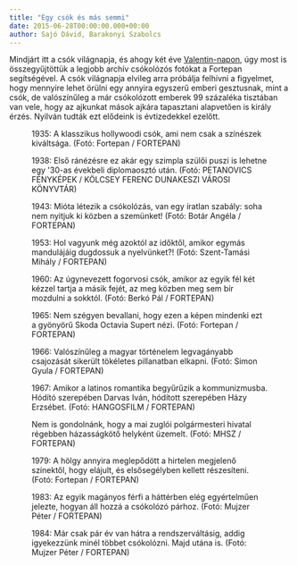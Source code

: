 ```yaml
---
title: "Egy csók és más semmi"
date: 2015-06-28T00:00:00.000+00:00
author: Sajó Dávid, Barakonyi Szabolcs
---
```


Mindjárt itt a csók világnapja, és ahogy két éve [Valentin-napon](http://index.hu/nagykep/2013/02/14/mekkora_ereje_van_egy_csoknak/), úgy most is összegyűjtöttük a legjobb archív csókolózós fotókat a Fortepan segítségével. A csók világnapja elvileg arra próbálja felhívni a figyelmet, hogy mennyire lehet örülni egy annyira egyszerű emberi gesztusnak, mint a csók, de valószínűleg a már csókolózott emberek 99 százaléka tisztában van vele, hogy az ajkunkat mások ajkára tapasztani alapvetően is király érzés. Nyilván tudták ezt elődeink is évtizedekkel ezelőtt.

<figure>
<img src="/images/8762057_e29f7ff4ada4abe9c1164cb34c56a9f4_wm.jpg" alt="" />
<figcaption>1935: A klasszikus hollywoodi csók, ami nem csak a színészek kiváltsága. (Fotó: Fortepan / FORTEPAN)</figcaption>
</figure>

<figure>
<img src="/images/8762051_8ff63a613c0f657a3f82d13f85730779_wm.jpg" alt="" />
<figcaption>1938: Első ránézésre ez akár egy szimpla szülői puszi is lehetne egy '30-as évekbeli diplomaosztó után. (Fotó: PETANOVICS FÉNYKÉPEK / KÖLCSEY FERENC DUNAKESZI VÁROSI KÖNYVTÁR)</figcaption>
</figure>

<figure>
<img src="/images/8762045_2930e04c4b7b1233b829b9011ced69c5_wm.jpg" alt="" />
<figcaption>1943: Mióta létezik a csókolózás, van egy íratlan szabály: soha nem nyitjuk ki közben a szemünket! (Fotó: Botár Angéla / FORTEPAN)</figcaption>
</figure>

<figure>
<img src="/images/8762053_c8c70363c4f122ed58f5d5f5a36f1893_wm.jpg" alt="" />
<figcaption>1953: Hol vagyunk még azoktól az időktől, amikor egymás mandulájáig dugdossuk a nyelvünket?! (Fotó: Szent-Tamási Mihály / FORTEPAN)</figcaption>
</figure>

<figure>
<img src="/images/8762037_9e6718cf451e47c57289cc5cf1470975_wm.jpg" alt="" />
<figcaption>1960: Az úgynevezett fogorvosi csók, amikor az egyik fél két kézzel tartja a másik fejét, az meg közben meg sem bír mozdulni a sokktól. (Fotó: Berkó Pál / FORTEPAN)</figcaption>
</figure>

<figure>
<img src="/images/8762059_98e22757464f1319d0947e37835acd43_wm.jpg" alt="" />
<figcaption>1965: Nem szégyen bevallani, hogy ezen a képen mindenki ezt a gyönyörű Skoda Octavia Supert nézi. (Fotó: Fortepan / FORTEPAN)</figcaption>
</figure>

<figure>
<img src="/images/8762043_3021c6064896f6b77fbd5b41bbf3eb40_wm.jpg" alt="" />
<figcaption>1966: Valószínűleg a magyar történelem legvagányabb csajozását sikerült tökéletes pillanatban elkapni. (Fotó: Simon Gyula / FORTEPAN)</figcaption>
</figure>

<figure>
<img src="/images/8762055_e03441ce4f23e1954eec978874bb305a_wm.jpg" alt="" />
<figcaption>1967: Amikor a latinos romantika begyűrűzik a kommunizmusba. Hódító szerepében Darvas Iván, hódított szerepében Házy Erzsébet. (Fotó: HANGOSFILM / FORTEPAN)</figcaption>
</figure>

<figure>
<img src="/images/8762047_d6092893777eb87ce225fb7609379723_wm.jpg" alt="" />
<figcaption>Nem is gondolnánk, hogy a mai zuglói polgármesteri hivatal régebben házasságkötő helyként üzemelt. (Fotó: MHSZ / FORTEPAN)</figcaption>
</figure>

<figure>
<img src="/images/8762049_4de150febbee071869b10b84c6f2faf5_wm.jpg" alt="" />
<figcaption>1979: A hölgy annyira meglepődött a hirtelen megjelenő színektől, hogy elájult, és elsősegélyben kellett részesíteni. (Fotó: Fortepan / FORTEPAN)</figcaption>
</figure>

<figure>
<img src="/images/8762041_b6153dd3421109de4c952ee7308c6968_wm.jpg" alt="" />
<figcaption>1983: Az egyik magányos férfi a háttérben elég egyértelműen jelezte, hogyan áll hozzá a csókolózó párhoz. (Fotó: Mujzer Péter / FORTEPAN)</figcaption>
</figure>

<figure>
<img src="/images/8762039_cdc3025a82a1c601db70935377c9c2f5_wm.jpg" alt="" />
<figcaption>1984: Már csak pár év van hátra a rendszerváltásig, addig igyekezzünk minél többet csókolózni. Majd utána is. (Fotó: Mujzer Péter / FORTEPAN)</figcaption>
</figure>
